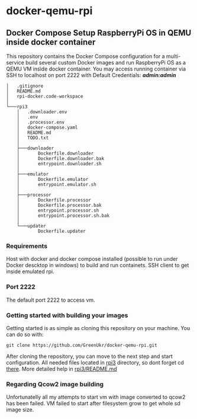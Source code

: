 # docker-qemu-rpi
## Docker Compose Setup RaspberryPi OS in QEMU inside docker container

This repository contains the Docker Compose configuration for a multi-service build several custom Docker images and run RaspberryPi OS as a QEMU VM inside docker container.
You may access running container via SSH to localhost on port 2222 with Default Credentials: ***admin:admin***  
```
│   .gitignore
│   README.md
│   rpi-docker.code-workspace
│
└───rpi3
    │   .downloader.env
    │   .env
    │   .processor.env
    │   docker-compose.yaml
    │   README.md
    │   TODO.txt
    │
    ├───downloader
    │       Dockerfile.downloader
    │       Dockerfile.downloader.bak
    │       entrypoint.downloader.sh
    │
    ├───emulator
    │       Dockerfile.emulator
    │       entrypoint.emulator.sh
    │
    ├───processor
    │       Dockerfile.processor
    │       Dockerfile.processor.bak
    │       entrypoint.processor.sh
    │       entrypoint.processor.sh.bak
    │
    └───updater
            Dockerfile.updater
```
### Requirements
Host with docker and docker compose installed (possible to run under Docker descktop in windows) to build and run containets. SSH client to get inside emulated rpi.

### Port 2222
The default port 2222 to access vm.

### Getting started with building your images
Getting started is as simple as cloning this repository on your machine. You can do so with:
```
git clone https://github.com/GreenUkr/docker-qemu-rpi.git
```
After cloning the repository, you can move to the next step and start configuration.
All needed files located in [rpi3](./rpi3) directory, so dont forget cd [there](./rpi3).
More detailed help in [rpi3/README.md](./rpi3/README.md)

### Regarding Qcow2 image building
Unfortunatelly all my attempts to start vm with image converted to qcow2 has been failed. VM failed to start after filesystem grow to get whole sd image size.  